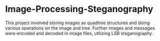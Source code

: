 # Image-Processing-Steganography
This project involved storing images as quadtree structures and doing various operations on the image and tree. Further images and messages were encoded and decoded in image files, utilizing LSB steganography.
